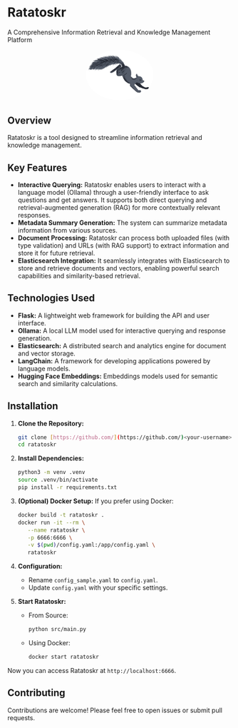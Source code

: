 # Ratatoskr

A Comprehensive Information Retrieval and Knowledge Management Platform

<p align="center">
    <img src="src/static/images/ratatoskr_loading.gif" alt="Loading" style="border-radius: 50%;" height="30%" width="30%">
</p>

## Overview

Ratatoskr is a tool designed to streamline information retrieval and knowledge management.

## Key Features

- **Interactive Querying:** Ratatoskr enables users to interact with a language model (Ollama) through a user-friendly interface to ask questions and get answers. It supports both direct querying and retrieval-augmented generation (RAG) for more contextually relevant responses.
- **Metadata Summary Generation:** The system can summarize metadata information from various sources.
- **Document Processing:** Ratatoskr can process both uploaded files (with type validation) and URLs (with RAG support) to extract information and store it for future retrieval.
- **Elasticsearch Integration:** It seamlessly integrates with Elasticsearch to store and retrieve documents and vectors, enabling powerful search capabilities and similarity-based retrieval.

## Technologies Used

- **Flask:** A lightweight web framework for building the API and user interface.
- **Ollama:** A local LLM model used for interactive querying and response generation.
- **Elasticsearch:** A distributed search and analytics engine for document and vector storage.
- **LangChain:** A framework for developing applications powered by language models.
- **Hugging Face Embeddings:** Embeddings models used for semantic search and similarity calculations.

## Installation

1. **Clone the Repository:**

   ```bash
   git clone [https://github.com/](https://github.com/)<your-username>/ratatoskr.git
   cd ratatoskr
   ```
   
2. **Install Dependencies:**
   ```bash
   python3 -m venv .venv 
   source .venv/bin/activate
   pip install -r requirements.txt
   ```

3. **(Optional) Docker Setup:**
    If you prefer using Docker:
   ```bash
   docker build -t ratatoskr .
   docker run -it --rm \
      --name ratatoskr \
      -p 6666:6666 \
      -v $(pwd)/config.yaml:/app/config.yaml \
      ratatoskr
   ```

4. **Configuration:**
   * Rename `config_sample.yaml` to `config.yaml`.
   * Update `config.yaml` with your specific settings.

5. **Start Ratatoskr:**

    - From Source:
        ```bash
        python src/main.py
        ```
    - Using Docker:
        ```bash
        docker start ratatoskr
        ```

Now you can access Ratatoskr at `http://localhost:6666`.


## Contributing

Contributions are welcome! Please feel free to open issues or submit pull requests.
